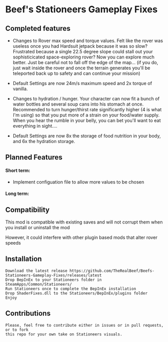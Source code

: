Beef's Stationeers Gameplay Fixes<a name="TOP"></a>
===================

## Completed features ##

  - Changes to Rover max speed and torque values. Felt like the rover was useless once you had Hardsuit jetpack because it was so slow? Frustrated because a single 22.5 degree slope could stall out your sophisticicated space-exploring rover? Now you can explore much better. Just be careful not to fall off the edge of the map... (if you do, just wait inside the rover and once the terrain generates you'll be teleported back up to safety and can continue your mission)
  - Default Settings are now 24m/s maximum speed and 2x torque of vanilla.

  - Changes to hydration / hunger. Your character can now fit a bunch of water bottles and several soup cans into his stomach at once. Recommended to turn hunger/thirst rate significantly higher (4 is what I'm using) so that you put more of a strain on your food/water supply. When you hear the rumble in your belly, you can bet you'll want to eat everything in sight....
  - Default Settings are now 8x the storage of food nutrition in your body, and 6x the hydration storage.
  
## Planned Features ##
 
#### Short term: ####

  - Implement configuation file to allow more values to be chosen
  
#### Long term: ####

## Compatibility ##

This mod is compatible with existing saves and will not corrupt them when you install or uninstall the mod

However, it could interfere with other plugin based mods that alter rover speeds

## Installation ##

    Download the latest release https://github.com/TheRealBeef/Beefs-Stationeers-Gameplay-Fixes/releases/latest
    Drop BepInEx to your Stationeers folder in SteamApps/Common/Stationeers/
    Run Stationeers once to complete the BepInEx installation
    Drop ShaderFixes.dll to the Stationeers/BepInEx/plugins folder
    Enjoy

## Contributions ##

    Please, feel free to contribute either in issues or in pull requests, or to fork 
    this repo for your own take on Stationeers visuals.
